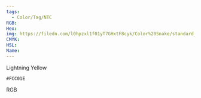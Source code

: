```yaml
---
tags:
  - Color/Tag/NTC
RGB:
Hex:
img: https://filedn.com/l0hpzxl1f01yT7GHxtF8cyk/Color%20Snake/standard_csv_to_svg/FCC01E.svg
CMYK:
HSL:
Name:
---
```

Lightning Yellow
```palette
#FCC01E
```
RGB
